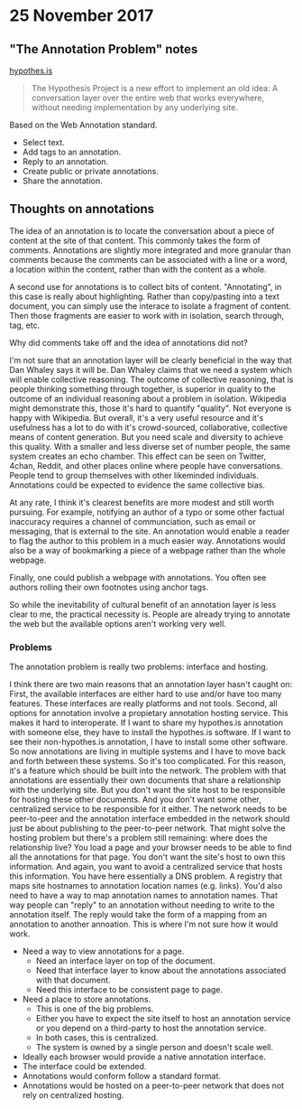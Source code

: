# 25 November 2017

## "The Annotation Problem" notes

[hypothes.is](https://web.hypothes.is/)

>The Hypothesis Project is a new effort to implement an old idea: A conversation 
>layer over the entire web that works everywhere, without needing implementation
>by any underlying site.

Based on the Web Annotation standard.

- Select text.
- Add tags to an annotation.
- Reply to an annotation.
- Create public or private annotations.
- Share the annotation.


## Thoughts on annotations

The idea of an annotation is to locate the conversation about a piece of content
at the site of that content.
This commonly takes the form of comments.
Annotations are slightly more integrated and more granular than comments because
the comments can be associated with a line or a word, a location within the content,
rather than with the content as a whole.

A second use for annotations is to collect bits of content.
"Annotating", in this case is really about highlighting.
Rather than copy/pasting into a text document, you can simply use the interace
to isolate a fragment of content.
Then those fragments are easier to work with in isolation, search through, tag, etc.

Why did comments take off and the idea of annotations did not?

I'm not sure that an annotation layer will be clearly beneficial in the way that
Dan Whaley says it will be.
Dan Whaley claims that we need a system which will enable collective reasoning.
The outcome of collective reasoning, that is people thinking something through
together, is superior in quality to the outcome of an individual reasoning
about a problem in isolation.
Wikipedia might demonstrate this, those it's hard to quantify "quality".
Not everyone is happy with Wikipedia.
But overall, it's a very useful resource and it's usefulness has a lot to do
with it's crowd-sourced, collaborative, collective means of content generation.
But you need scale and diversity to achieve this quality.
With a smaller and less diverse set of number people, the same system creates
an echo chamber. 
This effect can be seen on Twitter, 4chan, Reddit, and other places online where
people have conversations.
People tend to group themselves with other likeminded individuals.
Annotations could be expected to evidence the same collective bias.

At any rate, I think it's clearest benefits are more modest and still worth 
pursuing. 
For example, notifying an author of a typo or some other factual inaccuracy requires
a channel of communciation, such as email or messaging, that is external to the 
site. 
An annotation would enable a reader to flag the author to this problem in a much
easier way.
Annotations would also be a way of bookmarking a piece of a webpage rather than
the whole webpage.

Finally, one could publish a webpage with annotations.
You often see authors rolling their own footnotes using anchor tags.

So while the inevitability of cultural benefit of an annotation layer is less clear 
to me, the practical necessity is.
People are already trying to annotate the web but the available options aren't
working very well.

### Problems

The annotation problem is really two problems: interface and hosting.

I think there are two main reasons that an annotation layer hasn't caught on:
First, the available interfaces are either hard to use and/or have too many features.
These interfaces are really platforms and not tools.
Second, all options for annotation involve a propietary annotation hosting service.
This makes it hard to interoperate.
If I want to share my hypothes.is annotation with someone else, they have to 
install the hypothes.is software.
If I want to see their non-hypothes.is annotation, I have to install some other
software.
So now annotations are living in multiple systems and I have to move back and forth
between these systems.
So it's too complicated.
For this reason, it's a feature which should be built into the network.
The problem with that annotations are essentially their own documents that
share a relationship with the underlying site.
But you don't want the site host to be responsible for hosting these other documents.
And you don't want some other, centralized service to be responsible for it either.
The network needs to be peer-to-peer and the annotation interface embedded in
the network should just be about publishing to the peer-to-peer network.
That might solve the hosting problem but there's a problem still remaining:
where does the relationship live?
You load a page and your browser needs to be able to find all the annotations for
that page.
You don't want the site's host to own this information.
And again, you want to avoid a centralized service that hosts this information.
You have here essentially a DNS problem.
A registry that maps site hostnames to annotation location names (e.g. links).
You'd also need to have a way to map annotation names to annotation names. That
way people can "reply" to an annotation without needing to write to the annotation
itself.
The reply would take the form of a mapping from an annotation to another annoation.
This is where I'm not sure how it would work.

- Need a way to view annotations for a page.
  - Need an interface layer on top of the document.
  - Need that interface layer to know about the annotations associated with that document.
  - Need this interface to be consistent page to page.
- Need a place to store annotations.
  - This is one of the big problems.
  - Either you have to expect the site itself to host an annotation service
    or you depend on a third-party to host the annotation service.
  - In both cases, this is centralized.
  - The system is owned by a single person and doesn't scale well.
- Ideally each browser would provide a native annotation interface.
- The interface could be extended.
- Annotations would conform follow a standard format.
- Annotations would be hosted on a peer-to-peer network that does not rely on 
  centralized hosting.
